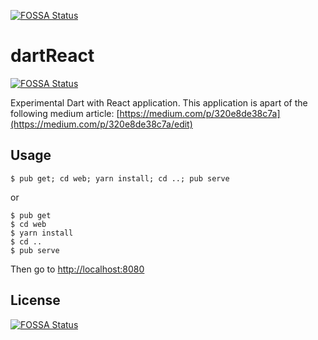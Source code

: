 [![FOSSA Status](https://app.fossa.io/api/projects/git%2Bgithub.com%2FGiovanniL19%2FdartReact.svg?type=shield)](https://app.fossa.io/projects/git%2Bgithub.com%2FGiovanniL19%2FdartReact?ref=badge_shield)

# dartReact
[![FOSSA Status](https://app.fossa.io/api/projects/git%2Bgithub.com%2FGiovanniL19%2FdartReact.svg?type=shield)](https://app.fossa.io/projects/git%2Bgithub.com%2FGiovanniL19%2FdartReact?ref=badge_shield)


Experimental Dart with React application.
This application is apart of the following medium article: [https://medium.com/p/320e8de38c7a](https://medium.com/p/320e8de38c7a/edit)

## Usage
```
$ pub get; cd web; yarn install; cd ..; pub serve
```
or
```
$ pub get
$ cd web
$ yarn install
$ cd ..
$ pub serve

```

Then go to [http://localhost:8080](http://localhost:8080)


## License
[![FOSSA Status](https://app.fossa.io/api/projects/git%2Bgithub.com%2FGiovanniL19%2FdartReact.svg?type=large)](https://app.fossa.io/projects/git%2Bgithub.com%2FGiovanniL19%2FdartReact?ref=badge_large)